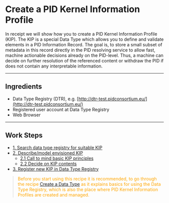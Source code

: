 # Create a PID Kernel Information Profile



In receipt we will show how you to create a PID Kernel Information Profile (KIP). The KIP is a special Data Type which allows you to define and validate elements in a PID Information Record. The goal is, to store a small subset of metadata in this record directly in the PID resolving service to allow fast, machine actionable decisions already on the PID-level. Thus, a machine can decide on further resolution of the referenced content or withdraw the PID if does not contain any interpretable information. 

---

## Ingredients

- Data Type Registry (DTR), e.g. [http://dtr-test.pidconsortium.eu/](http://dtr-test.pidconsortium.eu/)
- Registered user account at Data Type Registry
- Web Browser

---

## Work Steps

- [1. Search data type registry for suitable KIP](./kip_step_1.md)
- [2. Describe/model envisioned KIP](./kip_step_2.md)
  - [2.1 Call to mind basic KIP principles](./kip_step_2_1.md)
  - [2.2 Decide on KIP contents](./kip_step_2_2.md)
- [3. Register new KIP in Data Type Registry](./kip_step_3.md)




><span style="color:orange">Before you start using this recipe it is recommended, to go through the recipe [Create a Data Type](./datatypes_intro.md) as it explains basics for using the Data Type Registry, which is also the place where PID Kernel Information Profiles are created and managed.</span>


